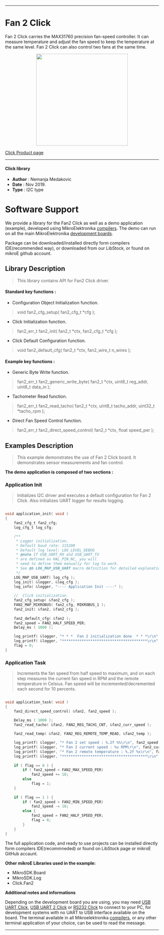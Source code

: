  

---
# Fan 2 Click

Fan 2 Click carries the MAX31760 precision fan-speed controller.
It can measure temperature and adjust the fan speed to keep the temperature at the same level.
Fan 2 Click can also control two fans at the same time.

<p align="center">
  <img src="https://download.mikroe.com/images/click_for_ide/fan2_click.png" height=300px>
</p>

[Click Product page](https://www.mikroe.com/fan-2-click)

---


#### Click library

- **Author**        : Nemanja Medakovic
- **Date**          : Nov 2019.
- **Type**          : I2C type


# Software Support

We provide a library for the Fan2 Click 
as well as a demo application (example), developed using MikroElektronika 
[compilers](https://shop.mikroe.com/compilers).
The demo can run on all the main MikroElektronika [development boards](https://shop.mikroe.com/development-boards).

Package can be downloaded/installed directly form compilers IDE(recommended way), or downloaded from our LibStock, or found on mikroE github account.

## Library Description

> This library contains API for Fan2 Click driver.

#### Standard key functions :

- Configuration Object Initialization function.
> void fan2_cfg_setup( fan2_cfg_t *cfg );
 
- Click Initialization function.
> fan2_err_t fan2_init( fan2_t *ctx, fan2_cfg_t *cfg );

- Click Default Configuration function.
> void fan2_default_cfg( fan2_t *ctx, fan2_wire_t n_wires );

#### Example key functions :

- Generic Byte Write function.
> fan2_err_t fan2_generic_write_byte( fan2_t *ctx, uint8_t reg_addr, uint8_t data_in );
 
- Tachometer Read function.
> fan2_err_t fan2_read_tacho( fan2_t *ctx, uint8_t tacho_addr, uint32_t *tacho_rpm );

- Direct Fan Speed Control function.
> fan2_err_t fan2_direct_speed_control( fan2_t *ctx, float speed_per );

## Examples Description

>
> This example demonstrates the use of Fan 2 Click board.
> It demonstrates sensor measurements and fan control.
>

**The demo application is composed of two sections :**

### Application Init

>
> Initializes I2C driver and executes a default configuration for Fan 2 Click.
> Also initializes UART logger for results logging.
>

```c

void application_init( void )
{
    fan2_cfg_t fan2_cfg;
    log_cfg_t log_cfg;

    /** 
     * Logger initialization.
     * Default baud rate: 115200
     * Default log level: LOG_LEVEL_DEBUG
     * @note If USB_UART_RX and USB_UART_TX 
     * are defined as HAL_PIN_NC, you will 
     * need to define them manually for log to work. 
     * See @b LOG_MAP_USB_UART macro definition for detailed explanation.
     */
    LOG_MAP_USB_UART( log_cfg );
    log_init( &logger, &log_cfg );
    log_info( &logger, "---- Application Init ----" );
    
    //  Click initialization.
    fan2_cfg_setup( &fan2_cfg );
    FAN2_MAP_MIKROBUS( fan2_cfg, MIKROBUS_1 );
    fan2_init( &fan2, &fan2_cfg );
    
    fan2_default_cfg( &fan2 );
    fan2_speed = FAN2_HALF_SPEED_PER;
    Delay_ms ( 1000 );

    log_printf( &logger, "* * *  Fan 2 initialization done  * * *\r\n" );
    log_printf( &logger, "***************************************\r\n" );
    flag = 0;
}

```

### Application Task

>
> Increments the fan speed from half speed to maximum, and on each step measures
> the current fan speed in RPM and the remote temperature in Celsius.
> Fan speed will be incremented/decremented each second for 10 percents.
>

```c

void application_task( void )
{
    fan2_direct_speed_control( &fan2, fan2_speed );

    Delay_ms ( 1000 );
    fan2_read_tacho( &fan2, FAN2_REG_TACH1_CNT, &fan2_curr_speed );
    
    fan2_read_temp( &fan2, FAN2_REG_REMOTE_TEMP_READ, &fan2_temp );

    log_printf( &logger, "* Fan 2 set speed : %.2f %%\r\n", fan2_speed );
    log_printf( &logger, "* Fan 2 current speed : %u RPM\r\n", fan2_curr_speed );
    log_printf( &logger, "* Fan 2 remote temperature : %.2f %s\r\n", fan2_temp, deg_cels );
    log_printf( &logger, "***************************************\r\n" );
    
    if ( flag == 0 ) {
        if ( fan2_speed < FAN2_MAX_SPEED_PER)
            fan2_speed += 10;
        else
            flag = 1;
    }
    
    if ( flag == 1 ) {
        if ( fan2_speed > FAN2_MIN_SPEED_PER)
            fan2_speed -= 10;
        else {
            fan2_speed = FAN2_HALF_SPEED_PER;
            flag = 0;
        }
    }
}

```

The full application code, and ready to use projects can be  installed directly form compilers IDE(recommneded) or found on LibStock page or mikroE GitHub accaunt.

**Other mikroE Libraries used in the example:**

- MikroSDK.Board
- MikroSDK.Log
- Click.Fan2

**Additional notes and informations**

Depending on the development board you are using, you may need 
[USB UART Click](https://shop.mikroe.com/usb-uart-click), 
[USB UART 2 Click](https://shop.mikroe.com/usb-uart-2-click) or 
[RS232 Click](https://shop.mikroe.com/rs232-click) to connect to your PC, for 
development systems with no UART to USB interface available on the board. The 
terminal available in all Mikroelektronika 
[compilers](https://shop.mikroe.com/compilers), or any other terminal application 
of your choice, can be used to read the message.



---
